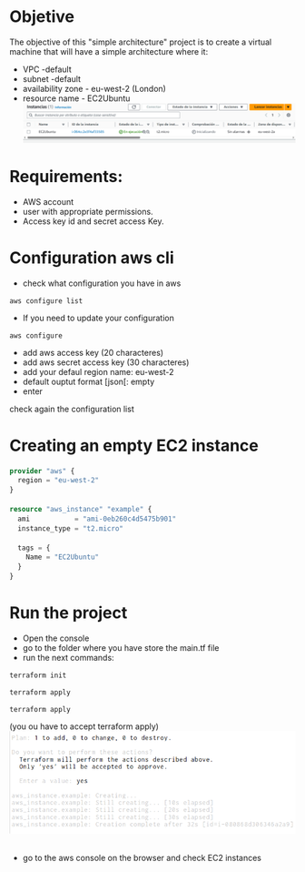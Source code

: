 # Objetive
The objective of this "simple architecture" project is to create a virtual machine that will have a simple architecture where it:
- VPC -default
- subnet -default
- availability zone - eu-west-2 (London)
- resource name - EC2Ubuntu
![aws result](images/simpleArchitecture.PNG)

# Requirements:
- AWS account
- user with appropriate permissions.
- Access key id and secret access Key.



# Configuration aws cli

- check what configuration you have in aws
```shell
aws configure list
```
- If you need to update your configuration
```shell
aws configure
```

- add aws access key (20 characteres)
- add aws secret access key  (30 characteres)
- add your defaul region name: eu-west-2
- default ouptut format [json[: empty
- enter

check again the configuration list

# Creating an empty  EC2 instance

```terraform
provider "aws" {
  region = "eu-west-2"
}

resource "aws_instance" "example" {
  ami           = "ami-0eb260c4d5475b901"
  instance_type = "t2.micro"

  tags = {
    Name = "EC2Ubuntu"
  }
}
```



# Run the project
- Open the console
- go to the folder where you have store the main.tf file
- run the next commands:
```shell
terraform init
```
```shell
terraform apply
```
```shell
terraform apply
```
(you ou have to accept terraform apply)
![apply output](images/apply.PNG)
<br><br>
- go to the aws console on the browser and check EC2 instances

